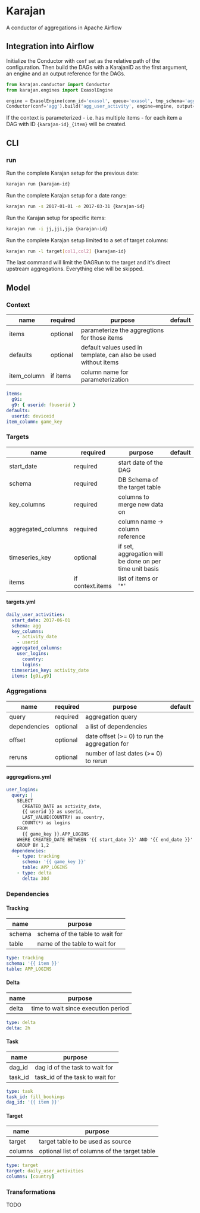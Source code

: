 # Karajan
A conductor of aggregations in Apache Airflow

## Integration into Airflow

Initialize the Conductor with `conf` set as the relative path of the configuration.
Then build the DAGs with a KarajanID as the first argument, an engine and an output reference for the DAGs.

```python
from karajan.conductor import Conductor
from karajan.engines import ExasolEngine

engine = ExasolEngine(conn_id='exasol', queue='exasol', tmp_schema='agg_tmp')
Conductor(conf='agg').build('agg_user_activity', engine=engine, output=globals())
```

If the context is parameterized - i.e. has multiple items - for each item a DAG with ID `{karajan-id}_{item}` will be created.

## CLI

### run

Run the complete Karajan setup for the previous date:
```bash
karajan run {karajan-id}
```
Run the complete Karajan setup for a date range:
```bash
karajan run -s 2017-01-01 -e 2017-03-31 {karajan-id}
```
Run the Karajan setup for specific items:
```bash
karajan run -i jj,jji,jja {karajan-id}
```
Run the complete Karajan setup limited to a set of target columns:
```bash
karajan run -l target[col1,col2] {karajan-id}
```
The last command will limit the DAGRun to the target and it's direct upstream aggregations. Everything else will be skipped.

## Model

### Context

| name | required | purpose | default |
| ---- | -------- | ------- | ------- |
| items | optional | parameterize the aggregtions for those items |
| defaults | optional | default values used in template, can also be used without items |
| item_column | if items | column name for parameterization |

```yaml
items:
  g9i:
  g9: { userid: fbuserid }
defaults:
  userid: deviceid
item_column: game_key
```

### Targets

| name | required | purpose | default |
| ---- | -------- | ------- | ------- |
| start_date | required | start date of the DAG |
| schema | required | DB Schema of the target table |
| key_columns | required | columns to merge new data on |
| aggregated_columns | required | column name -> column reference | 
| timeseries_key | optional | if set, aggregation will be done on per time unit basis |
| items | if context.items | list of items or '*' |

#### targets.yml
```yaml
daily_user_activities:
  start_date: 2017-06-01
  schema: agg
  key_columns:
    - activity_date
    - userid
  aggregated_columns:
    user_logins:
      country:
      logins:
  timeseries_key: activity_date
  items: [g9i,g9]
```

### Aggregations

| name | required | purpose | default |
| ---- | -------- | ------- | ------- |
| query | required | aggregation query |
| dependencies | optional | a list of dependencies |
| offset | optional | date offset (>= 0) to run the aggregation for |
| reruns | optional | number of last dates (>= 0) to rerun |

#### aggregations.yml
```yaml
user_logins:
  query: |
    SELECT
      CREATED_DATE as activity_date,
      {{ userid }} as userid,
      LAST_VALUE(COUNTRY) as country,
      COUNT(*) as logins
    FROM
      {{ game_key }}.APP_LOGINS
    WHERE CREATED_DATE BETWEEN '{{ start_date }}' AND '{{ end_date }}'
    GROUP BY 1,2
  dependencies:
    - type: tracking
      schema: '{{ game_key }}'
      table: APP_LOGINS
    - type: delta
      delta: 30d
```

### Dependencies

#### Tracking

| name | purpose |
| ---- | ------- |
| schema | schema of the table to wait for |
| table | name of the table to wait for |

```yaml
type: tracking
schema: '{{ item }}'
table: APP_LOGINS
```

#### Delta

| name | purpose |
| ---- | ------- |
| delta | time to wait since execution period |

```yaml
type: delta
delta: 2h
```

#### Task

| name | purpose |
| ---- | ------- |
| dag_id | dag id of the task to wait for |
| task_id | task_id of the task to wait for |

```yaml
type: task
task_id: fill_bookings
dag_id: '{{ item }}'
```


#### Target

| name | purpose |
| ---- | ------- |
| target | target table to be used as source |
| columns | optional list of columns of the target table |

```yaml
type: target
target: daily_user_activities
columns: [country]
```

### Transformations

TODO
